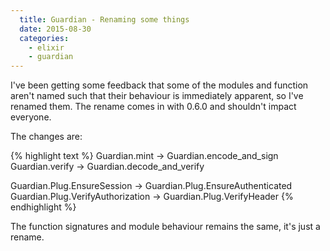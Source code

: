 ```yaml
---
  title: Guardian - Renaming some things
  date: 2015-08-30
  categories:
    - elixir
    - guardian
---
```


I've been getting some feedback that some of the modules and function aren't
named such that their behaviour is immediately apparent, so I've renamed them.
The rename comes in with 0.6.0 and shouldn't impact everyone.

The changes are:

{% highlight text %}
Guardian.mint -> Guardian.encode_and_sign
Guardian.verify -> Guardian.decode_and_verify

Guardian.Plug.EnsureSession -> Guardian.Plug.EnsureAuthenticated
Guardian.Plug.VerifyAuthorization -> Guardian.Plug.VerifyHeader
{% endhighlight %}

The function signatures and module behaviour remains the same, it's just a
rename.
